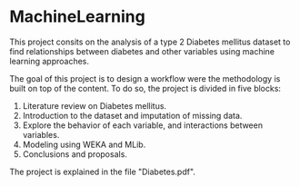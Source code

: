 # MachineLearning
This project consits on the analysis of a type 2 Diabetes mellitus dataset to find relationships between diabetes and other variables using machine learning approaches.

The goal of this project is to design a workflow were the methodology is built on top of the content. To do so, the project is divided in five blocks:
  1. Literature review on Diabetes mellitus.
  2. Introduction to the dataset and imputation of missing data.
  3. Explore the behavior of each variable, and interactions between variables.
  4. Modeling using WEKA and MLib.
  5. Conclusions and proposals.

The project is explained in the file "Diabetes.pdf".
